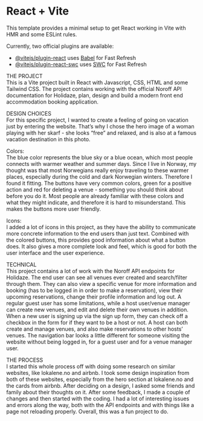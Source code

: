 # React + Vite

This template provides a minimal setup to get React working in Vite with HMR and some ESLint rules.

Currently, two official plugins are available:

- [@vitejs/plugin-react](https://github.com/vitejs/vite-plugin-react/blob/main/packages/plugin-react/README.md) uses [Babel](https://babeljs.io/) for Fast Refresh
- [@vitejs/plugin-react-swc](https://github.com/vitejs/vite-plugin-react-swc) uses [SWC](https://swc.rs/) for Fast Refresh


THE PROJECT <br>
This is a Vite project built in React with Javascript, CSS, HTML and some Tailwind CSS.
The project contains working with the official Noroff API documentation for Holidaze, plan, design and build a modern front end accommodation booking application.


DESIGN CHOICES <br>
For this specific project, I wanted to create a feeling of going on vacation just by entering the website. That’s why I chose the hero image of a woman playing with her skarf - she looks “free” and relaxed, and is also at a famous vacation destination in this photo.

Colors: <br>
The blue color represents the blue sky or a blue ocean, which most people connects with warmer weather and summer days. Since I live in Norway, my thought was that most Norwegians really enjoy traveling to these warmer places, especially during the cold and dark Norwegian winters. Therefore I found it fitting. The buttons have very common colors, green for a positive action and red for deleting a venue - something you should think about before you do it. Most people are already familiar with these colors and what they might indicate, and therefore it is hard to misunderstand. This makes the buttons more user friendly. 

Icons: <br>
I added a lot of icons in this project, as they have the ability to communicate more concrete information to the end users than just text. Combined with the colored buttons, this provides good information about what a button does. It also gives a more complete look and feel, which is good for both the user interface and the user experience. 


TECHNICAL <br>
This project contains a lot of work with the Noroff API endpoints for Holidaze. The end user can see all venues ever created and search/filter through them. They can also view a specific venue for more information and booking (has to be logged in in order to make a reservation), view their upcoming reservations, change their profile information and log out. A regular guest user has some limitations, while a host user/venue manager can create new venues, and edit and delete their own venues in addition. When a new user is signing up via the sign up form, they can check off a checkbox in the form for if they want to be a host or not. A host can both create and manage venues, and also make reservations to other hosts’ venues. The navigation bar looks a little different for someone visiting the website without being logged in, for a guest user and for a venue manager user. 


THE PROCESS <br>
I started this whole process off with doing some research on similar websites, like lokalene.no and airbnb. I took some design inspiration from both of these websites, especially from the hero section at lokalene.no and the cards from airbnb. After deciding on a design, I asked some friends and family about their thoughts on it. After some feedback, I made a couple of changes and then started with the coding. I had a lot of interesting issues and errors along the way, both with the API endpoints and with things like a page not reloading properly. Overall, this was a fun project to do.



